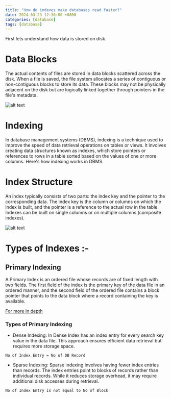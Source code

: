 ```yaml
---
title: "How do indexes make databases read faster?"
date: 2024-03-23 12:36:00 +0800
categories: [database]
tags: [database]
---
```


First lets understand how data is stored on disk.

# Data Blocks

The actual contents of files are stored in data blocks scattered across the disk. When a file is saved, the file system allocates a series of contiguous or non-contiguous blocks to store its data. These blocks may not be physically adjacent on the disk but are logically linked together through pointers in the file's metadata.

![alt text](../assets/database/datablock.gif)

# Indexing

In database management systems (DBMS), indexing is a technique used to improve the speed of data retrieval operations on tables or views. It involves creating data structures known as indexes, which store pointers or references to rows in a table sorted based on the values of one or more columns. Here's how indexing works in DBMS.

# Index Structure

An index typically consists of two parts: the index key and the pointer to the corresponding data. The index key is the column or columns on which the index is built, and the pointer is a reference to the actual row in the table. Indexes can be built on single columns or on multiple columns (composite indexes).

![alt text](../assets/database/index.png)

# Types of Indexes :-

## Primary Indexing

A Primary Index is an ordered file whose records are of fixed length with two fields. The first field of the index is the primary key of the data file in an ordered manner, and the second field of the ordered file contains a block pointer that points to the data block where a record containing the key is available.

[For more in depth](https://www.geeksforgeeks.org/primary-indexing-in-databases/)


### Types of Primary Indexing

- Dense Indexing: In Dense Index has an index entry for every search key value in the data file. This approach ensures efficient data retrieval but requires more storage space.

```
No of Index Entry = No of DB Record
```

- Sparse Indexing: Sparse indexing involves having fewer index entries than records. The index entries point to blocks of records rather than individual records. While it reduces storage overhead, it may require additional disk accesses during retrieval.

```
No of Index Entry is not equal to No of Block
```
